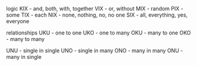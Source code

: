 logic
KIX - and, both, with, together
VIX - or, without
MIX - random
PIX - some
TIX - each
NIX - none, nothing, no, no one
SIX - all, everything, yes, everyone


relationships 
UKU - one to one
UKO - one to many
OKU - many to one
OKO - many to many

UNU - single in single
UNO - single in many
ONO - many in many
ONU - many in single